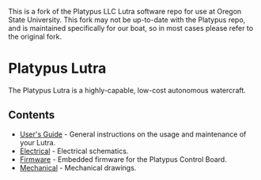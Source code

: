 This is a fork of the Platypus LLC Lutra software repo for use at Oregon State University. This fork may not be up-to-date with the Platypus repo, and is maintained specifically for our boat, so in most cases please refer to the original fork.



Platypus Lutra
==============

The Platypus Lutra is a highly-capable, low-cost autonomous watercraft.  

Contents
--------
* [User's Guide](./docs) - General instructions on the usage and maintenance of your Lutra.
* [Electrical](./electrical) - Electrical schematics.
* [Firmware](./firmware) - Embedded firmware for the Platypus Control Board.
* [Mechanical](./mechanical) - Mechanical drawings.
